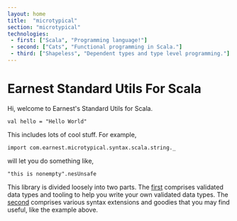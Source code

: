 ```yaml
---
layout: home
title:  "microtypical"
section: "microtypical"
technologies:
 - first: ["Scala", "Programming language!"]
 - second: ["Cats", "Functional programming in Scala."]
 - third: ["Shapeless", "Dependent types and type level programming."]
---
```


# Earnest Standard Utils For Scala

Hi, welcome to Earnest's Standard Utils for Scala.
```tut
val hello = "Hello World"
```

This includes lots of cool stuff. For example,
```tut:silent
import com.earnest.microtypical.syntax.scala.string._
```
will let you do something like,
```tut
"this is nonempty".nesUnsafe
```

This library is divided loosely into two parts.
The [first](./data/) comprises validated data types and tooling to help you write your own validated data types.
The [second](./syntax/) comprises various syntax extensions and goodies that you may find useful, like the example above.
